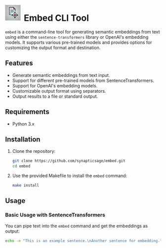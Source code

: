 <img width="10%" src="./embed.png" alt="Embed CLI" style="float:left; margin-right: 10px" ></img>
# Embed CLI Tool


`embed` is a command-line tool for generating semantic embeddings from text using either the `sentence-transformers` library or OpenAI's embedding models. It supports various pre-trained models and provides options for customizing the output format and destination.

## Features

- Generate semantic embeddings from text input.
- Support for different pre-trained models from SentenceTransformers.
- Support for OpenAI's embedding models.
- Customizable output format using separators.
- Output results to a file or standard output.

## Requirements

- Python 3.x

## Installation

1. Clone the repository:

    ```sh
    git clone https://github.com/synapticsage/embed.git
    cd embed
    ```

2. Use the provided Makefile to install the `embed` command:

    ```sh
    make install
    ```

## Usage

### Basic Usage with SentenceTransformers

You can pipe text into the `embed` command and get the embeddings as output:

```sh
echo -e "This is an example sentence.\nAnother sentence for embedding." | embed
